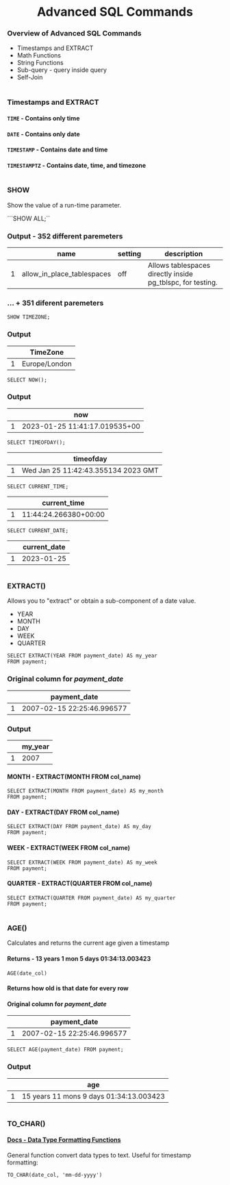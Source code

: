 <h1 align="center">Advanced SQL Commands</h1>

### Overview of Advanced SQL Commands
* Timestamps and EXTRACT
* Math Functions
* String Functions
* Sub-query - query inside query
* Self-Join

#
### Timestamps and EXTRACT
#### ``TIME``  - Contains only time
#### ``DATE`` -  Contains only date
#### ``TIMESTAMP`` - Contains date and time
#### ``TIMESTAMPTZ`` - Contains date, time, and timezone

#
### SHOW
Show the value of a run-time parameter.

```SHOW ALL;``

### Output - 352 different paremeters

|  |name | setting |description|
|--|-----|---------|-----------|
| 1| allow_in_place_tablespaces| off | Allows tablespaces directly inside pg_tblspc, for testing.|

### ...  + 351 diferent paremeters

``SHOW TIMEZONE;``

### Output

|  |TimeZone      |
|--|--------------|
| 1| Europe/London|


``SELECT NOW();``
### Output

|  |now                           |
|--|------------------------------|
| 1| 2023-01-25 11:41:17.019535+00|

``SELECT TIMEOFDAY();``

|  |timeofday                           |
|--|------------------------------------|
| 1| Wed Jan 25 11:42:43.355134 2023 GMT|

``SELECT CURRENT_TIME;``

|  |current_time           |
|--|-----------------------|
| 1| 11:44:24.266380+00:00 |

``SELECT CURRENT_DATE;``

|  |current_date           |
|--|-----------------------|
| 1|  2023-01-25           |

#
### EXTRACT()
Allows you to "extract" or obtain a sub-component of a date value.
* YEAR
* MONTH
* DAY
* WEEK
* QUARTER

```
SELECT EXTRACT(YEAR FROM payment_date) AS my_year
FROM payment;
```
### Original column for _payment_date_

|  |payment_date               |
|--|---------------------------|
| 1| 2007-02-15 22:25:46.996577|

### Output

|  |my_year |
|--|--------|
| 1|  2007  |

#### MONTH - EXTRACT(MONTH FROM col_name)
```
SELECT EXTRACT(MONTH FROM payment_date) AS my_month
FROM payment;
```
#### DAY - EXTRACT(DAY FROM col_name)
```
SELECT EXTRACT(DAY FROM payment_date) AS my_day
FROM payment;
```
#### WEEK - EXTRACT(WEEK FROM col_name)
```
SELECT EXTRACT(WEEK FROM payment_date) AS my_week
FROM payment;
```
#### QUARTER - EXTRACT(QUARTER FROM col_name)
```
SELECT EXTRACT(QUARTER FROM payment_date) AS my_quarter
FROM payment;
```
#
### AGE()
Calculates and returns the current age given a timestamp

#### Returns - 13 years 1 mon 5 days 01:34:13.003423

``AGE(date_col)``

#### Returns how old is that date for every row

#### Original column for _payment_date_

|  |payment_date               |
|--|---------------------------|
| 1| 2007-02-15 22:25:46.996577|

``SELECT AGE(payment_date) FROM payment;``

### Output

|  |age |
|--|--------|
| 1| 15 years 11 mons 9 days 01:34:13.003423|

#
### TO_CHAR()
#### [Docs - Data Type Formatting Functions](https://www.postgresql.org/docs/12/functions-formatting.html)

General function convert data types to text. Useful for timestamp formatting:

`` TO_CHAR(date_col, 'mm-dd-yyyy') ``